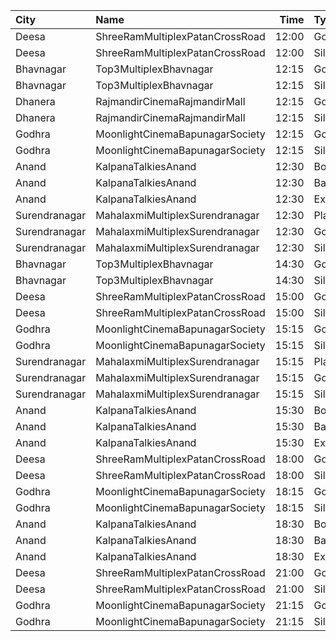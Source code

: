 | City          | Name                            |  Time | Type      | Price | Capacity | Booked |
| :------------ | :------------------------------ | ----: | :-------- | ----: | -------: | -----: |
| Deesa         | ShreeRamMultiplexPatanCrossRoad | 12:00 | Gold      |  100₹ |      169 |      0 |
| Deesa         | ShreeRamMultiplexPatanCrossRoad | 12:00 | Silver    |  100₹ |       38 |      0 |
| Bhavnagar     | Top3MultiplexBhavnagar          | 12:15 | Gold      |   80₹ |      100 |      0 |
| Bhavnagar     | Top3MultiplexBhavnagar          | 12:15 | Silver    |   80₹ |      100 |      0 |
| Dhanera       | RajmandirCinemaRajmandirMall    | 12:15 | Gold      |  130₹ |      103 |     35 |
| Dhanera       | RajmandirCinemaRajmandirMall    | 12:15 | Silver    |  130₹ |       75 |      0 |
| Godhra        | MoonlightCinemaBapunagarSociety | 12:15 | Gold      |   80₹ |      148 |      0 |
| Godhra        | MoonlightCinemaBapunagarSociety | 12:15 | Silver    |   80₹ |      102 |      0 |
| Anand         | KalpanaTalkiesAnand             | 12:30 | Box       |  110₹ |      100 |      0 |
| Anand         | KalpanaTalkiesAnand             | 12:30 | Balcony   |   90₹ |      100 |      0 |
| Anand         | KalpanaTalkiesAnand             | 12:30 | Executive |   80₹ |      100 |      0 |
| Surendranagar | MahalaxmiMultiplexSurendranagar | 12:30 | Platinum  |  120₹ |       11 |     11 |
| Surendranagar | MahalaxmiMultiplexSurendranagar | 12:30 | Gold      |  120₹ |       64 |      0 |
| Surendranagar | MahalaxmiMultiplexSurendranagar | 12:30 | Silver    |   80₹ |      105 |      0 |
| Bhavnagar     | Top3MultiplexBhavnagar          | 14:30 | Gold      |   70₹ |      100 |      0 |
| Bhavnagar     | Top3MultiplexBhavnagar          | 14:30 | Silver    |   70₹ |      100 |      0 |
| Deesa         | ShreeRamMultiplexPatanCrossRoad | 15:00 | Gold      |  100₹ |      169 |      0 |
| Deesa         | ShreeRamMultiplexPatanCrossRoad | 15:00 | Silver    |  100₹ |       38 |      0 |
| Godhra        | MoonlightCinemaBapunagarSociety | 15:15 | Gold      |   80₹ |      148 |      0 |
| Godhra        | MoonlightCinemaBapunagarSociety | 15:15 | Silver    |   80₹ |      102 |      0 |
| Surendranagar | MahalaxmiMultiplexSurendranagar | 15:15 | Platinum  |  300₹ |       11 |      0 |
| Surendranagar | MahalaxmiMultiplexSurendranagar | 15:15 | Gold      |  120₹ |       64 |      0 |
| Surendranagar | MahalaxmiMultiplexSurendranagar | 15:15 | Silver    |   80₹ |      105 |      0 |
| Anand         | KalpanaTalkiesAnand             | 15:30 | Box       |  110₹ |      100 |      0 |
| Anand         | KalpanaTalkiesAnand             | 15:30 | Balcony   |   90₹ |      100 |      0 |
| Anand         | KalpanaTalkiesAnand             | 15:30 | Executive |   80₹ |      100 |      0 |
| Deesa         | ShreeRamMultiplexPatanCrossRoad | 18:00 | Gold      |  100₹ |      169 |      0 |
| Deesa         | ShreeRamMultiplexPatanCrossRoad | 18:00 | Silver    |  100₹ |       38 |      0 |
| Godhra        | MoonlightCinemaBapunagarSociety | 18:15 | Gold      |   80₹ |      148 |      0 |
| Godhra        | MoonlightCinemaBapunagarSociety | 18:15 | Silver    |   80₹ |      102 |      0 |
| Anand         | KalpanaTalkiesAnand             | 18:30 | Box       |  110₹ |      100 |      0 |
| Anand         | KalpanaTalkiesAnand             | 18:30 | Balcony   |   90₹ |      100 |      0 |
| Anand         | KalpanaTalkiesAnand             | 18:30 | Executive |   80₹ |      100 |      0 |
| Deesa         | ShreeRamMultiplexPatanCrossRoad | 21:00 | Gold      |  100₹ |      169 |      0 |
| Deesa         | ShreeRamMultiplexPatanCrossRoad | 21:00 | Silver    |  100₹ |       38 |      0 |
| Godhra        | MoonlightCinemaBapunagarSociety | 21:15 | Gold      |   80₹ |      148 |      0 |
| Godhra        | MoonlightCinemaBapunagarSociety | 21:15 | Silver    |   80₹ |      102 |      0 |